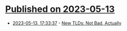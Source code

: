 # [Published on 2023-05-13](index.md)

* [2023-05-13, 17:33:37](https://lobste.rs/s/10smh7/new_tlds_not_bad_actually) - [New TLDs: Not Bad, Actually](https://textslashplain.com/2023/05/13/new-tlds-not-bad-actually/)
